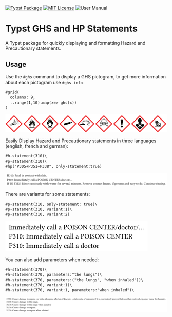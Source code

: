 [![Typst Package](https://img.shields.io/badge/dynamic/toml?url=https%3A%2F%2Fraw.githubusercontent.com%2FTypsium%2Ftypsium-ghs%2Fmain%2Ftypst.toml&query=%24.package.version&prefix=v&logo=typst&label=package&color=239DAD)](https://github.com/Typsium/typsium-ghs)
[![MIT License](https://img.shields.io/badge/license-MIT-blue)](https://github.com/Typsium/typsium/blob/main/LICENSE)
![User Manual](https://img.shields.io/badge/manual-.pdf-purple)

# Typst GHS and HP Statements

A Typst package for quickly displaying and formatting Hazard and Precautionary statements.

## Usage
Use the `#ghs` command to display a GHS pictogram, to get more information about each pictogram use `#ghs-info`
```typst
#grid(
  columns: 9,
  ..range(1,10).map(x=> ghs(x))
)
```
![result](https://raw.githubusercontent.com/Typsium/typsium-ghs/main/tests/ghs-pictograms/ref/1.png)

Easily Display Hazard and Precautionary statements in three languages (english, french and german): 
```typst
#h-statement(310)\
#p-statement(310)\
#hp("P305+P351+P338", only-statement:true)
```
![result](https://raw.githubusercontent.com/Typsium/typsium-ghs/main/tests/simple-hp/ref/1.png)

There are variants for some statements:
```typst
#p-statement(310, only-statement: true)\
#p-statement(310, variant:1)\
#p-statement(310, variant:2)
```
![result](https://raw.githubusercontent.com/Typsium/typsium-ghs/main/tests/variants/ref/1.png)

You can also add parameters when needed:
```typst
#h-statement(370)\
#h-statement(370, parameters:"the lungs")\
#h-statement(370, parameters:("the lungs", "when inhaled"))\
#h-statement(370, variant:1)\
#h-statement(370, variant:1, parameters:"when inhaled")\
```
![result](https://raw.githubusercontent.com/Typsium/typsium-ghs/main/tests/parameters/ref/1.png)
